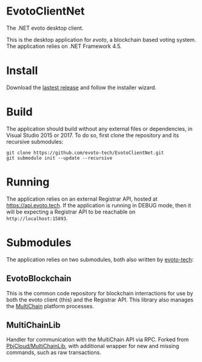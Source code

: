 # EvotoClientNet
The .NET evoto desktop client.

This is the desktop application for _evoto_, a blockchain based voting system. The application relies on .NET Framework 4.5.

# Install
Download the [lastest release](https://github.com/evoto-tech/EvotoClientNet/releases) and follow the installer wizard.

# Build
The application should build without any external files or dependencies, in Visual Studio 2015 or 2017. To do so, first clone the repository and its recursive submodules:

    git clone https://github.com/evoto-tech/EvotoClientNet.git
    git submodule init --update --recursive

# Running
The application relies on an external Registrar API, hosted at https://api.evoto.tech. If the application is running in DEBUG mode, then it will be expecting a Registrar API to be reachable on `http://localhost:15893`.

# Submodules
The application relies on two submodules, both also written by [evoto-tech](https://github.com/evoto-tech):

## EvotoBlockchain
This is the common code repository for blockchain interractions for use by both the evoto client (this) and the Registrar API. This library also manages the [MultiChain](http://www.multichain.com) platform processes.

## MultiChainLib
Handler for communication with the MultiChain API via RPC. Forked from [PbjCloud/MultiChainLib](https://github.com/PbjCloud/MultiChainLib), with additional wrapper for new and missing commands, such as raw transactions.
